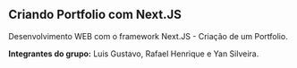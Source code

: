 ## Criando Portfolio com Next.JS

Desenvolvimento WEB com o framework Next.JS - Criação de um Portfolio.

**Integrantes do grupo:** Luis Gustavo, Rafael Henrique e Yan Silveira.

